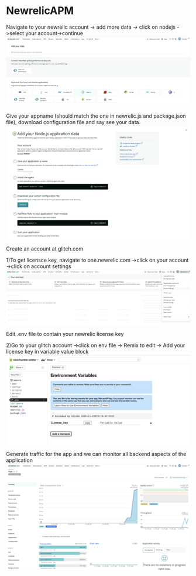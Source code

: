 # NewrelicAPM


Navigate to your newrelic account -> add more data -> click on nodejs ->select your account->continue
![](./images/apm.png)

Give your appname (should match the one in  newrelic.js  and package.json file), download configuration file and say see your data.
![](./images/node.png)


Create an account at glitch.com

1)To get licensce key, navigate to one.newrelic.com ->click on your account ->click on account settings
![](./images/license_key.png)

Edit .env file to contain your newrelic license key

2)Go to your glitch account ->click on env file -> Remix to edit -> Add your license key in variable value block
![](./images/env.png)


Generate traffic for the app and we can monitor all backend aspects of the application
![](./images/output.png)



